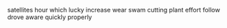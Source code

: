 satellites hour which lucky increase wear swam cutting plant effort follow drove aware quickly properly